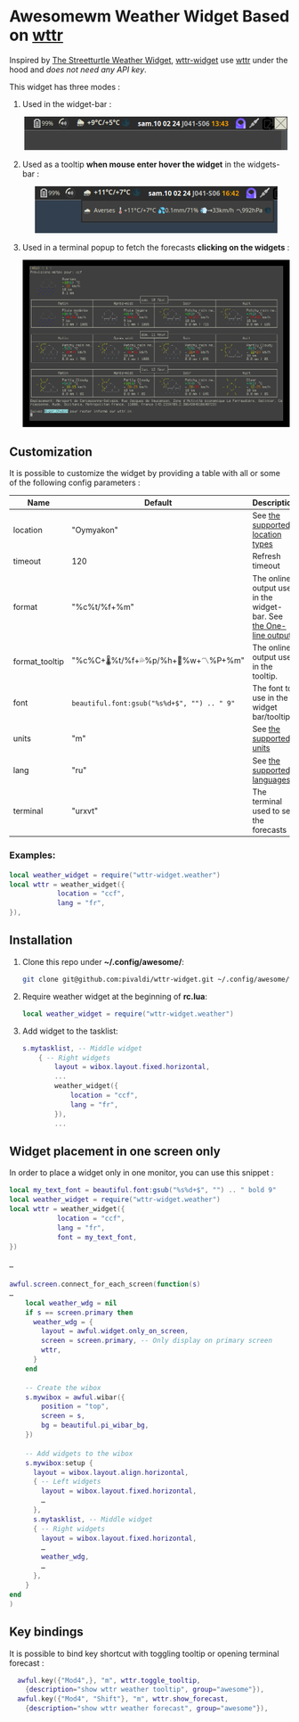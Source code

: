 # Awesomewm Weather Widget Based on [wttr](https://github.com/chubin/wttr.in)

Inspired by [The Streetturtle Weather Widget](https://github.com/streetturtle/awesome-wm-widgets/tree/master/weather-widget), [wttr-widget](https://github.com/pivaldi/wttr-widget) use [wttr](https://github.com/chubin/wttr.in) under the hood and *does not need any API key*.  

This widget has three modes :

1. Used in the widget-bar :
   <p align="center">
       <img src="./screenshots/bar.png" alt="screenshot widget in the widget-bar" style="max-width:100%;">
   </p>
1. Used as a tooltip **when mouse enter hover the widget** in the widgets-bar :
   <p align="center">
       <img src="./screenshots/tooltip1.png" alt="screenshot widget in a tooltip" style="max-width:100%;">
   </p>
1. Used in a terminal popup to fetch the forecasts **clicking on the widgets** :
   <p align="center">
       <img src="./screenshots/forecast1.png" alt="screenshot of popup forecasts" style="max-width:100%;">
   </p>

## Customization

It is possible to customize the widget by providing a table with all or
some of the following config parameters :

| Name | Default | Description |
|------|---------|-------------|
| location | "Oymyakon" | See [the supported location types](https://wttr.in/:help) |
| timeout | 120 | Refresh timeout |
| format | "%c%t/%f+%m" | The online output used in the widget-bar. See [the One-line output](https://github.com/chubin/wttr.in?tab=readme-ov-file#one-line-output) |
| format_tooltip | "%c%C+🌡️%t/%f+💦%p/%h+💨%w+〽%P+%m" | The online output used in the tooltip. |
| font | `beautiful.font:gsub("%s%d+$", "") .. " 9"` | The font to use in the widget bar/tooltip |
| units | "m" | See [the supported units](https://wttr.in/:help) |
| lang | "ru" | See [the supported languages](https://wttr.in/:help) |
| terminal | "urxvt" | The terminal used to see the forecasts |

### Examples:

```lua
local weather_widget = require("wttr-widget.weather")
local wttr = weather_widget({
            location = "ccf",
            lang = "fr",
}),
```

## Installation

1. Clone this repo under **~/.config/awesome/**:

    ```bash
    git clone git@github.com:pivaldi/wttr-widget.git ~/.config/awesome/wttr-widget
    ```

1. Require weather widget at the beginning of **rc.lua**:

    ```lua
    local weather_widget = require("wttr-widget.weather")
    ```

1. Add widget to the tasklist:

    ```lua
    s.mytasklist, -- Middle widget
        { -- Right widgets
            layout = wibox.layout.fixed.horizontal,
            ...
            weather_widget({
                location = "ccf",
                lang = "fr",
            }),
            ...
    ```

## Widget placement in one screen only

In order to place a widget only in one monitor, you can use this snippet :

```lua
local my_text_font = beautiful.font:gsub("%s%d+$", "") .. " bold 9"
local weather_widget = require("wttr-widget.weather")
local wttr = weather_widget({
            location = "ccf",
            lang = "fr",
            font = my_text_font,
})

…

awful.screen.connect_for_each_screen(function(s)
…
    local weather_wdg = nil
    if s == screen.primary then
      weather_wdg = {
        layout = awful.widget.only_on_screen,
        screen = screen.primary, -- Only display on primary screen
        wttr,
      }
    end

    -- Create the wibox
    s.mywibox = awful.wibar({
        position = "top",
        screen = s,
        bg = beautiful.pi_wibar_bg,
    })

    -- Add widgets to the wibox
    s.mywibox:setup {
      layout = wibox.layout.align.horizontal,
      { -- Left widgets
        layout = wibox.layout.fixed.horizontal,
        …
      },
      s.mytasklist, -- Middle widget
      { -- Right widgets
        layout = wibox.layout.fixed.horizontal,
        …
        weather_wdg,
        …
      },
    }
end
)
```

## Key bindings

It is possible to bind key shortcut with toggling tooltip or opening terminal forecast :

```lua
  awful.key({"Mod4",}, "m", wttr.toggle_tooltip,
    {description="show wttr weather tooltip", group="awesome"}),
  awful.key({"Mod4", "Shift"}, "m", wttr.show_forecast,
    {description="show wttr weather forecast", group="awesome"}),
```
